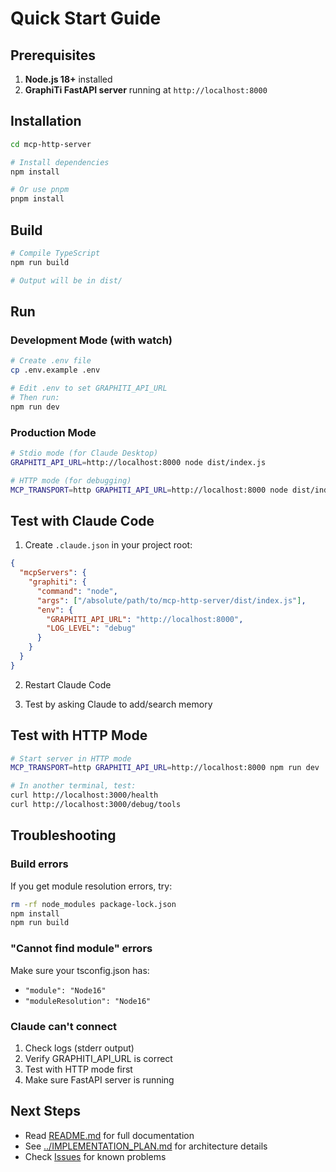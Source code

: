 # Quick Start Guide

## Prerequisites

1. **Node.js 18+** installed
2. **GraphiTi FastAPI server** running at `http://localhost:8000`

## Installation

```bash
cd mcp-http-server

# Install dependencies
npm install

# Or use pnpm
pnpm install
```

## Build

```bash
# Compile TypeScript
npm run build

# Output will be in dist/
```

## Run

### Development Mode (with watch)

```bash
# Create .env file
cp .env.example .env

# Edit .env to set GRAPHITI_API_URL
# Then run:
npm run dev
```

### Production Mode

```bash
# Stdio mode (for Claude Desktop)
GRAPHITI_API_URL=http://localhost:8000 node dist/index.js

# HTTP mode (for debugging)
MCP_TRANSPORT=http GRAPHITI_API_URL=http://localhost:8000 node dist/index.js
```

## Test with Claude Code

1. Create `.claude.json` in your project root:

```json
{
  "mcpServers": {
    "graphiti": {
      "command": "node",
      "args": ["/absolute/path/to/mcp-http-server/dist/index.js"],
      "env": {
        "GRAPHITI_API_URL": "http://localhost:8000",
        "LOG_LEVEL": "debug"
      }
    }
  }
}
```

2. Restart Claude Code

3. Test by asking Claude to add/search memory

## Test with HTTP Mode

```bash
# Start server in HTTP mode
MCP_TRANSPORT=http GRAPHITI_API_URL=http://localhost:8000 npm run dev

# In another terminal, test:
curl http://localhost:3000/health
curl http://localhost:3000/debug/tools
```

## Troubleshooting

### Build errors

If you get module resolution errors, try:

```bash
rm -rf node_modules package-lock.json
npm install
npm run build
```

### "Cannot find module" errors

Make sure your tsconfig.json has:
- `"module": "Node16"`
- `"moduleResolution": "Node16"`

### Claude can't connect

1. Check logs (stderr output)
2. Verify GRAPHITI_API_URL is correct
3. Test with HTTP mode first
4. Make sure FastAPI server is running

## Next Steps

- Read [README.md](./README.md) for full documentation
- See [../IMPLEMENTATION_PLAN.md](../IMPLEMENTATION_PLAN.md) for architecture details
- Check [Issues](https://github.com/ourines/graphiti/issues) for known problems
